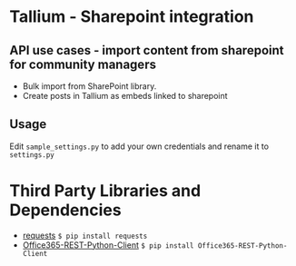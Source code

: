 # Tallium - Sharepoint integration

## API use cases - import content from sharepoint for community managers
- Bulk import from SharePoint library. 
- Create posts in Tallium as embeds linked to sharepoint

## Usage
Edit ```sample_settings.py``` to add your own credentials and rename it to ```settings.py```

# Third Party Libraries and Dependencies

* [requests](https://github.com/kennethreitz/requests) ```$ pip install requests```
* [Office365-REST-Python-Client](https://github.com/vgrem/Office365-REST-Python-Client) ```$ pip install Office365-REST-Python-Client```
